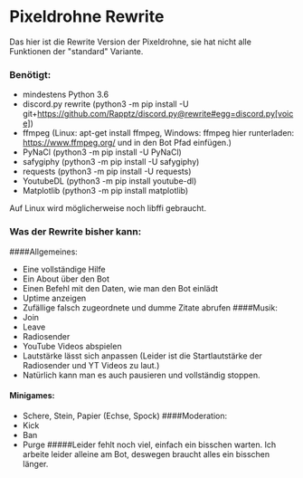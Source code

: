 # Pixeldrohne Rewrite

Das hier ist die Rewrite Version der Pixeldrohne, sie hat nicht alle Funktionen der "standard" Variante.

### Benötigt:
- mindestens Python 3.6
- discord.py rewrite (python3 -m pip install -U git+https://github.com/Rapptz/discord.py@rewrite#egg=discord.py[voice])
- ffmpeg (Linux: apt-get install ffmpeg, Windows: ffmpeg hier runterladen: https://www.ffmpeg.org/ und in den Bot Pfad einfügen.)
- PyNaCl (python3 -m pip install -U PyNaCl)
- safygiphy (python3 -m pip install -U safygiphy)
- requests (python3 -m pip install -U requests)
- YoutubeDL (python3 -m pip install youtube-dl)
- Matplotlib (python3 -m pip install matplotlib)

Auf Linux wird möglicherweise noch libffi gebraucht.

### Was der Rewrite bisher kann:
####Allgemeines:
- Eine vollständige Hilfe
- Ein About über den Bot
- Einen Befehl mit den Daten, wie man den Bot einlädt
- Uptime anzeigen
- Zufällige falsch zugeordnete und dumme Zitate abrufen
####Musik:
- Join
- Leave
- Radiosender
- YouTube Videos abspielen
- Lautstärke lässt sich anpassen (Leider ist die Startlautstärke der Radiosender und YT Videos zu laut.)
- Natürlich kann man es auch pausieren und vollständig stoppen.
#### Minigames:
- Schere, Stein, Papier (Echse, Spock)
####Moderation:
- Kick
- Ban
- Purge
#####Leider fehlt noch viel, einfach ein bisschen warten. Ich arbeite leider alleine am Bot, deswegen braucht alles ein bisschen länger.
